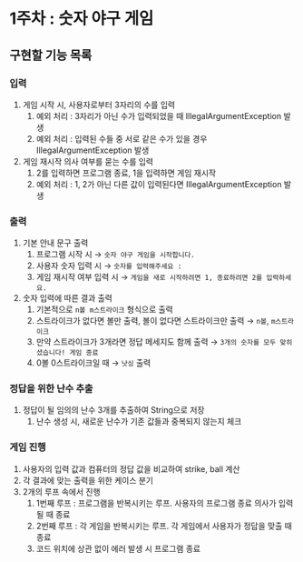 # 1주차 : 숫자 야구 게임

## 구현할 기능 목록

### 입력

1. 게임 시작 시, 사용자로부터 3자리의 수를 입력
    1. 예외 처리 : 3자리가 아닌 수가 입력되었을 때 IllegalArgumentException 발생
    2. 예외 처리 : 입력된 수들 중 서로 같은 수가 있을 경우 IllegalArgumentException 발생
2. 게임 재시작 의사 여부를 묻는 수를 입력
    1. 2를 입력하면 프로그램 종료, 1을 입력하면 게임 재시작
    2. 예외 처리 : 1, 2가 아닌 다른 값이 입력된다면 IllegalArgumentException 발생

### 출력

1. 기본 안내 문구 출력
    1. 프로그램 시작 시 → `숫자 야구 게임을 시작합니다.`
    2. 사용자 숫자 입력 시 → `숫자를 입력해주세요 : `
    3. 게임 재시작 여부 입력 시 → `게임을 새로 시작하려면 1, 종료하려면 2를 입력하세요.`
2. 숫자 입력에 따른 결과 출력
    1. 기본적으로 `n볼 m스트라이크` 형식으로 출력
    2. 스트라이크가 없다면 볼만 출력, 볼이 없다면 스트라이크만 출력 → `n볼`, `m스트라이크`
    3. 만약 스트라이크가 3개라면 정답 메세지도 함께 출력 → `3개의 숫자를 모두 맞히셨습니다! 게임 종료`
    4. 0볼 0스트라이크일 때 → `낫싱` 출력

### 정답을 위한 난수 추출

1. 정답이 될 임의의 난수 3개를 추출하여 String으로 저장
    1. 난수 생성 시, 새로운 난수가 기존 값들과 중복되지 않는지 체크

### 게임 진행

1. 사용자의 입력 값과 컴퓨터의 정답 값을 비교하여 strike, ball 계산
2. 각 결과에 맞는 출력을 위한 케이스 분기
3. 2개의 루프 속에서 진행
    1. 1번째 루프 : 프로그램을 반복시키는 루프. 사용자의 프로그램 종료 의사가 입력될 때 종료
    2. 2번째 루프 : 각 게임을 반복시키는 루프. 각 게임에서 사용자가 정답을 맞출 때 종료
    3. 코드 위치에 상관 없이 에러 발생 시 프로그램 종료